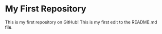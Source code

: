 # My First Repository

This is my first repository on GitHub!
This is my first edit to the README.md file.
